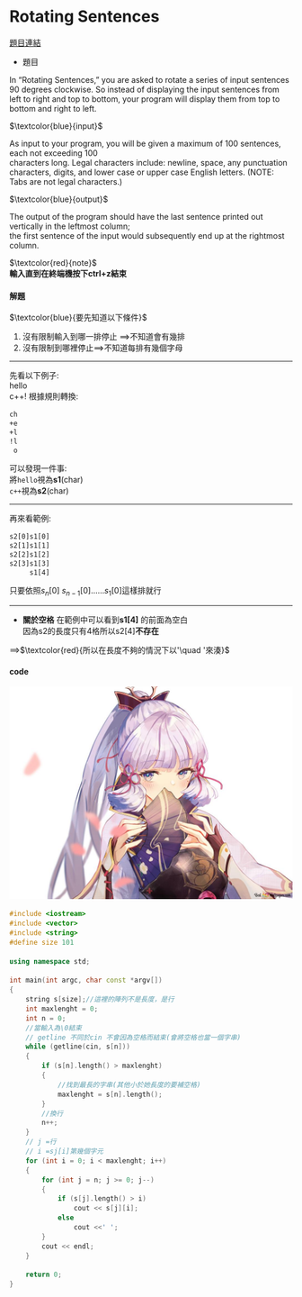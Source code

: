 # Rotating Sentences
[題目連結](https://onlinejudge.org/index.php?option=com_onlinejudge&Itemid=8&page=show_problem&problem=431)
* 題目

In “Rotating Sentences,” you are asked to rotate a series of input sentences 90 degrees clockwise. So
instead of displaying the input sentences from left to right and top to bottom, your program will display
them from top to bottom and right to left.

$`\textcolor{blue}{input}`$

As input to your program, you will be given a maximum of 100 sentences, each not exceeding 100   
characters long. Legal characters include: newline, space, any punctuation characters, digits, and lower
case or upper case English letters. (NOTE: Tabs are not legal characters.)  

$`\textcolor{blue}{output}`$  

The output of the program should have the last sentence printed out vertically in the leftmost column;  
the first sentence of the input would subsequently end up at the rightmost column.

$`\textcolor{red}{note}`$  
**輸入直到在終端機按下ctrl+z結束**  

#### 解題
$`\textcolor{blue}{要先知道以下條件}`$  

1. 沒有限制輸入到哪一排停止 ==>不知道會有幾排
2. 沒有限制到哪裡停止==>不知道每排有幾個字母

***
先看以下例子:  
hello  
c++!
根據規則轉換:
```
ch
+e
+l
!l
 o
```
可以發現一件事:  
將`hello`視為**s1**(char)  
`c++`視為**s2**(char)  

***
再來看範例:  
```
s2[0]s1[0]
s2[1]s1[1]
s2[2]s1[2]
s2[3]s1[3]
     s1[4]
```
只要依照$`s_n`$[0] $` s_{n-1}`$[0]......$`s_1`$[0]這樣排就行

***
* **關於空格**
在範例中可以看到**s1[4]** 的前面為空白  
因為s2的長度只有4格所以s2[4]**不存在**  


==>$`\textcolor{red}{所以在長度不夠的情況下以'\quad '來湊}`$
#### code 
![](https://github.com/archie0732/c-solution/blob/main/picture/ayaka008.jpg)
```cpp
#include <iostream>
#include <vector>
#include <string>
#define size 101

using namespace std;

int main(int argc, char const *argv[])
{
    string s[size];//這裡的陣列不是長度，是行
    int maxlenght = 0;
    int n = 0;
    //當輸入為\0結束
    // getline 不同於cin 不會因為空格而結束(會將空格也當一個字串)
    while (getline(cin, s[n]))
    {
        if (s[n].length() > maxlenght)
        {
            //找到最長的字串(其他小於她長度的要補空格)
            maxlenght = s[n].length();
        }
        //換行
        n++;
    }
    // j =行
    // i =sj[i]第幾個字元
    for (int i = 0; i < maxlenght; i++)
    {
        for (int j = n; j >= 0; j--)
        {
            if (s[j].length() > i)
                cout << s[j][i];
            else
                cout <<' ';
        }
        cout << endl;
    }

    return 0;
}
```
